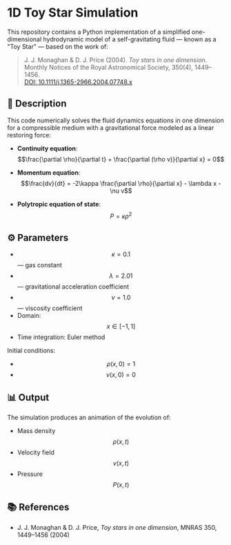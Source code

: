 # 1D Toy Star Simulation

This repository contains a Python implementation of a simplified one-dimensional hydrodynamic model of a self-gravitating fluid — known as a "Toy Star" — based on the work of:

> J. J. Monaghan & D. J. Price (2004). *Toy stars in one dimension*.  
> Monthly Notices of the Royal Astronomical Society, 350(4), 1449–1456.  
> [DOI: 10.1111/j.1365-2966.2004.07748.x](https://doi.org/10.1111/j.1365-2966.2004.07748.x)

## 🚀 Description

This code numerically solves the fluid dynamics equations in one dimension for a compressible medium with a gravitational force modeled as a linear restoring force:

- **Continuity equation**:
  $$\frac{\partial \rho}{\partial t} + \frac{\partial (\rho v)}{\partial x} = 0$$

- **Momentum equation**:
  $$\frac{dv}{dt} = -2\kappa \frac{\partial \rho}{\partial x} - \lambda x - \nu v$$

- **Polytropic equation of state**:
  $$P = \kappa \rho^2$$

## ⚙️ Parameters

- $$\kappa = 0.1$$ — gas constant
- $$\lambda = 2.01$$ — gravitational acceleration coefficient
- $$\nu = 1.0$$— viscosity coefficient
- Domain: $$x \in [-1, 1]$$
- Time integration: Euler method

Initial conditions:
- $$\rho(x, 0) = 1$$
- $$v(x, 0) = 0$$

## 📊 Output

The simulation produces an animation of the evolution of:

- Mass density $$\rho(x, t)$$
- Velocity field $$v(x, t)$$
- Pressure $$P(x, t)$$


## 📚 References

- J. J. Monaghan & D. J. Price, *Toy stars in one dimension*, MNRAS 350, 1449–1456 (2004)




